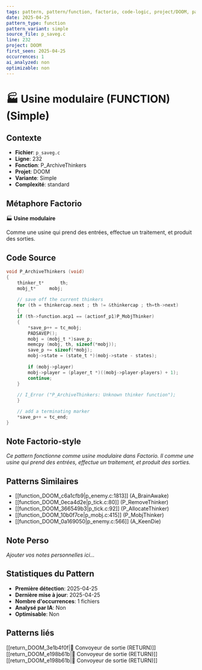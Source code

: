 ```yaml
---
tags: pattern, pattern/function, factorio, code-logic, project/DOOM, pattern/variant/simple
date: 2025-04-25
pattern_type: function
pattern_variant: simple
source_file: p_saveg.c
line: 232
project: DOOM
first_seen: 2025-04-25
occurrences: 1
ai_analyzed: non
optimizable: non
---
```


# 🏭 Usine modulaire (FUNCTION) (Simple)

## Contexte
- **Fichier**: `p_saveg.c`
- **Ligne**: 232
- **Fonction**: P_ArchiveThinkers
- **Projet**: DOOM
- **Variante**: Simple
- **Complexité**: standard

## Métaphore Factorio
🏭 **Usine modulaire**

Comme une usine qui prend des entrées, effectue un traitement, et produit des sorties.

## Code Source
```c
void P_ArchiveThinkers (void)
{
    thinker_t*		th;
    mobj_t*		mobj;
	
    // save off the current thinkers
    for (th = thinkercap.next ; th != &thinkercap ; th=th->next)
    {
	if (th->function.acp1 == (actionf_p1)P_MobjThinker)
	{
	    *save_p++ = tc_mobj;
	    PADSAVEP();
	    mobj = (mobj_t *)save_p;
	    memcpy (mobj, th, sizeof(*mobj));
	    save_p += sizeof(*mobj);
	    mobj->state = (state_t *)(mobj->state - states);
	    
	    if (mobj->player)
		mobj->player = (player_t *)((mobj->player-players) + 1);
	    continue;
	}
		
	// I_Error ("P_ArchiveThinkers: Unknown thinker function");
    }

    // add a terminating marker
    *save_p++ = tc_end;	
}
```

## Note Factorio-style
*Ce pattern fonctionne comme usine modulaire dans Factorio. Il comme une usine qui prend des entrées, effectue un traitement, et produit des sorties.*

## Patterns Similaires
- [[function_DOOM_c6a1cfb9|p_enemy.c:1813]] (A_BrainAwake)
- [[function_DOOM_0eca4d2e|p_tick.c:80]] (P_RemoveThinker)
- [[function_DOOM_366549b3|p_tick.c:92]] (P_AllocateThinker)
- [[function_DOOM_10b0f7ce|p_mobj.c:415]] (P_MobjThinker)
- [[function_DOOM_0a169050|p_enemy.c:566]] (A_KeenDie)

## Note Perso
*Ajouter vos notes personnelles ici...*

## Statistiques du Pattern
- **Première détection**: 2025-04-25
- **Dernière mise à jour**: 2025-04-25
- **Nombre d'occurrences**: 1 fichiers
- **Analysé par IA**: Non
- **Optimisable**: Non

## Patterns liés
[[return_DOOM_3e1b4f0f|🚚 Convoyeur de sortie (RETURN)]]
[[return_DOOM_e198b61b|🚚 Convoyeur de sortie (RETURN)]]
[[return_DOOM_e198b61b|🚚 Convoyeur de sortie (RETURN)]]
